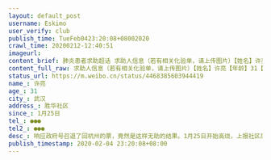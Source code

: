 ```yaml
---
layout: default_post
username: Eskimo
user_verify: club
publish_time: TueFeb0423:20:08+08002020
crawl_time: 20200212-12:40:51
imageurl: 
content_brief: 肺炎患者求助超话 求助人信息（若有相关化验单，请上传图片）【姓名】许亮【年龄】31【所在城市】武汉【所在小区、社区】胜华社区【患病时间】1月25日【联系方式】●●●【其他紧急联系人】●●●【病情描述】响应政府号召退了回杭州的票，竟然是这样无助的结果。1月25日开始高 ...全文
content_full_raw: 求助人信息（若有相关化验单，请上传图片）【姓名】许亮【年龄】31【所在城市】武汉【所在小区、社区】胜华社区【患病时间】1月25日【联系方式】●●●【其他紧急联系人】●●●【病情描述】响应政府号召退了回杭州的票，竟然是这样无助的结果。1月25日开始高烧，上报社区后在社区医院抽血，社区医院建议回家隔离。随后出现新冠病毒感染的所有症状，于1月30日至武汉市中心医院后湖院区抽血、CT检查，结果呈高度疑似新冠病毒感染，医生说后湖院不是定点医院也无床位让自行回家隔离。因高烧不退，严重呼吸困难、头晕呕吐乏力等症状于2月1日至同济医院排上核酸检测，2月3日出核酸检测结果呈阴性，协和医生复诊回复:高度疑似病例，建议再做核酸检测至呈阳性结果后确诊，继而才能排队住院。2月3日晚20：00，社区安排送至隔离酒店隔离，隔离区无专业医护人员，现口服药已用完，既无对症药品供应，也无治疗安排。已高烧11天，目前依旧无法做核酸检测无法确诊无法排队入院。同住的妻子父母小孩（14个月）无法得知是否感染，询问社区的回复永远是:不清楚，已上报。求求帮助我们入院治疗！
status_url: https://m.weibo.cn/status/4468385603944419
name_: 许亮
age_: 31
city_: 武汉
address_: 胜华社区
since_: 1月25日
tel_: ●●●
tel2_: ●●●
desc_: 响应政府号召退了回杭州的票，竟然是这样无助的结果。1月25日开始高烧，上报社区后在社区医院抽血，社区医院建议回家隔离。随后出现新冠病毒感染的所有症状，于1月30日至武汉市中心医院后湖院区抽血、CT检查，结果呈高度疑似新冠病毒感染，医生说后湖院不是定点医院也无床位让自行回家隔离。因高烧不退，严重呼吸困难、头晕呕吐乏力等症状于2月1日至同济医院排上核酸检测，2月3日出核酸检测结果呈阴性，协和医生复诊回复高度疑似病例，建议再做核酸检测至呈阳性结果后确诊，继而才能排队住院。2月3日晚2000，社区安排送至隔离酒店隔离，隔离区无专业医护人员，现口服药已用完，既无对症药品供应，也无治疗安排。已高烧11天，目前依旧无法做核酸检测无法确诊无法排队入院。同住的妻子父母小孩（14个月）无法得知是否感染，询问社区的回复永远是不清楚，已上报。求求帮助我们入院治疗！
publish_timestamp: 2020-02-04 23:20:08+08:00
---
```

